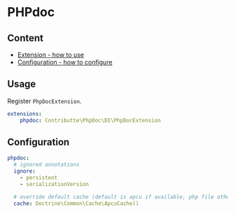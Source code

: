 # PHPdoc

## Content

- [Extension - how to use](#usage)
- [Configuration - how to configure](#configuration)

## Usage

Register `PhpDocExtension`.

```yaml
extensions:
    phpdoc: Contributte\PhpDoc\DI\PhpDocExtension
```

## Configuration

```yaml
phpdoc:
  # ignored annotations
  ignore:
    - persistent
    - serializationVersion

  # override default cache (default is apcu if available, php file otherwise)
  cache: Doctrine\Common\Cache\ApcuCache()
```

